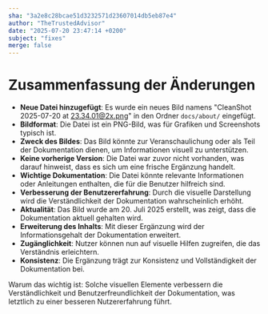 ```yaml
---
sha: "3a2e8c28bcae51d3232571d23607014db5eb87e4"
author: "TheTrustedAdvisor"
date: "2025-07-20 23:47:14 +0200"
subject: "fixes"
merge: false
---
```


# Zusammenfassung der Änderungen

- **Neue Datei hinzugefügt**: Es wurde ein neues Bild namens "CleanShot 2025-07-20 at 23.34.01@2x.png" in den Ordner `docs/about/` eingefügt.
- **Bildformat**: Die Datei ist ein PNG-Bild, was für Grafiken und Screenshots typisch ist.
- **Zweck des Bildes**: Das Bild könnte zur Veranschaulichung oder als Teil der Dokumentation dienen, um Informationen visuell zu unterstützen.
- **Keine vorherige Version**: Die Datei war zuvor nicht vorhanden, was darauf hinweist, dass es sich um eine frische Ergänzung handelt.
- **Wichtige Dokumentation**: Die Datei könnte relevante Informationen oder Anleitungen enthalten, die für die Benutzer hilfreich sind.
- **Verbesserung der Benutzererfahrung**: Durch die visuelle Darstellung wird die Verständlichkeit der Dokumentation wahrscheinlich erhöht.
- **Aktualität**: Das Bild wurde am 20. Juli 2025 erstellt, was zeigt, dass die Dokumentation aktuell gehalten wird.
- **Erweiterung des Inhalts**: Mit dieser Ergänzung wird der Informationsgehalt der Dokumentation erweitert.
- **Zugänglichkeit**: Nutzer können nun auf visuelle Hilfen zugreifen, die das Verständnis erleichtern.
- **Konsistenz**: Die Ergänzung trägt zur Konsistenz und Vollständigkeit der Dokumentation bei.

Warum das wichtig ist: Solche visuellen Elemente verbessern die Verständlichkeit und Benutzerfreundlichkeit der Dokumentation, was letztlich zu einer besseren Nutzererfahrung führt.

